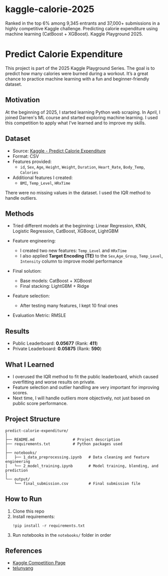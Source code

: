 # kaggle-calorie-2025
Ranked in the top 6% among 9,345 entrants and 37,000+ submissions in a highly competitive Kaggle challenge.
Predicting calorie expenditure using machine learning (CatBoost + XGBoost). Kaggle Playground 2025.
# Predict Calorie Expenditure

This project is part of the 2025 Kaggle Playground Series. The goal is to predict how many calories were burned during a workout. It’s a great chance to practice machine learning with a fun and beginner-friendly dataset.

##  Motivation

At the beginning of 2025, I started learning Python web scraping. In April, I joined Darren's ML course and started exploring machine learning. I used this competition to apply what I’ve learned and to improve my skills.

##  Dataset

- Source: [Kaggle - Predict Calorie Expenditure](https://www.kaggle.com/competitions/playground-series-s5e5/overview)
- Format: CSV
- Features provided:
  - `id`, `Sex`, `Age`, `Height`, `Weight`, `Duration`, `Heart_Rate`, `Body_Temp`, `Calories`
- Additional features I created:
  - `BMI`, `Temp_Level`, `HRxTime`

There were no missing values in the dataset. I used the IQR method to handle outliers.

##  Methods

- Tried different models at the beginning: Linear Regression, KNN, Logistic Regression, CatBoost, XGBoost, LightGBM
- Feature engineering:
  - I created two new features: `Temp_Level` and `HRxTime`
  - I also applied **Target Encoding (TE)** to the `Sex`,`Age_Group`, `Temp_Level`, `Intensity` column to improve model performance
- Final solution:
  - Base models: CatBoost + XGBoost
  - Final stacking: LightGBM + Ridge
- Feature selection:
  - After testing many features, I kept 10 final ones

- Evaluation Metric: RMSLE

## Results

- Public Leaderboard: **0.05677** (Rank: **411**)
- Private Leaderboard: **0.05875** (Rank: **590**)

##  What I Learned

- I overused the IQR method to fit the public leaderboard, which caused overfitting and worse results on private.
- Feature selection and outlier handling are very important for improving scores.
- Next time, I will handle outliers more objectively, not just based on public score performance.

##  Project Structure

```
predict-calorie-expenditure/
│
├── README.md                 # Project description
├── requirements.txt          # Python packages used
│
├── notebooks/
│   ├── 1_data_preprocessing.ipynb   # Data cleaning and feature engineering
│   └── 2_model_training.ipynb       # Model training, blending, and prediction
│
└── output/
    └── final_submission.csv         # Final submission file 
```

##  How to Run

1. Clone this repo  
2. Install requirements:  
   ```
   !pip install -r requirements.txt
   ```
3. Run notebooks in the `notebooks/` folder in order

##  References

- [Kaggle Competition Page](https://www.kaggle.com/competitions/playground-series-s5e5/overview)
- [telunyang](https://github.com/telunyang/python_machine_learning)
